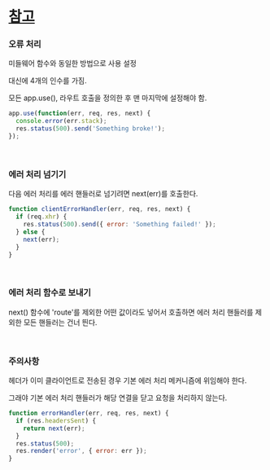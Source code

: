 # [참고](http://expressjs.com/ko/guide/error-handling.html)

### 오류 처리
미들웨어 함수와 동일한 방법으로 사용 설정

대신에 4개의 인수를 가짐.

모든 app.use(), 라우트 호출을 정의한 후 맨 마지막에 설정해야 함.

```javascript
app.use(function(err, req, res, next) {
  console.error(err.stack);
  res.status(500).send('Something broke!');
});
```

<br>

### 에러 처리 넘기기
다음 에러 처리를 에러 핸들러로 넘기려면 next(err)를 호출한다.
```javascript
function clientErrorHandler(err, req, res, next) {
  if (req.xhr) {
    res.status(500).send({ error: 'Something failed!' });
  } else {
    next(err);
  }
}
```

<br>

### 에러 처리 함수로 보내기
next() 함수에 'route'를 제외한 어떤 값이라도 넣어서 호출하면 에러 처리 핸들러를 제외한 모든 핸들러는 건너 띈다.

<br>

### 주의사항
헤더가 이미 클라이언트로 전송된 경우 기본 에러 처리 메커니즘에 위임해야 한다.

그래야 기본 에러 처리 핸들러가 해당 연결을 닫고 요청을 처리하지 않는다.
```javascript
function errorHandler(err, req, res, next) {
  if (res.headersSent) {
    return next(err);
  }
  res.status(500);
  res.render('error', { error: err });
}
```
